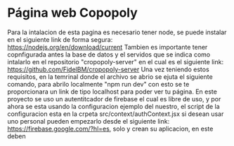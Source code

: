 # Página web Copopoly

Para la intalacion de esta pagina es necesario tener node, se puede instalar en el siguiente link de forma segura: https://nodejs.org/en/download/current
Tambien es importante tener copnfigurada antes la base de datos y el servidos que se indica como intalarlo en el repositorio "cropopoly-server" en el cual es el siguiente link: https://github.com/FidelBM/cropopoly-server
Una vez teniendo estos requisitos, en la temrinal donde el archivo se abrio se ejuta el siguiente comando, para abrilo localmente "npm run dev" con esto se te proporcionara un link de tipo localhost para poder ver tu página. 
En este proyecto se uso un autentitcador de firebase el cual es libre de uso, y por ahora se esta usando la configuracion ejemplo del nuestro, el script de la configuracion esta en la crpeta src/context/authContext.jsx si desean usar uno personal pueden empezarlo desde el siguiente link: https://firebase.google.com/?hl=es, solo y crean su aplicacion, en este deben 
